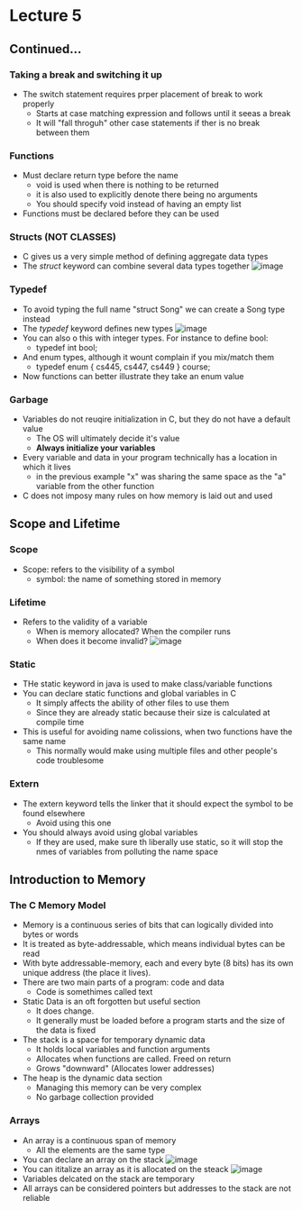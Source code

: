 # Lecture 5

## Continued...

### Taking a break and switching it up

* The switch statement requires prper placement of break to work properly
  * Starts at case matching expression and follows until it seeas a break
  * It will "fall throguh" other case statements if ther is no break between them
 
### Functions

* Must declare return type before the name
  * void is used when there is nothing to be returned
  * it is also used to explicitly denote there being no arguments
  * You should specify void instead of having an empty list
* Functions must be declared before they can be used

### Structs (NOT CLASSES)

* C gives us a very simple method of defining aggregate data types
* The *struct* keyword can combine several data types together
![image](https://github.com/clester331/0449/assets/122314614/9f16ccdb-a986-4da7-835b-87e4d19d9a2d)

### Typedef

* To avoid typing the full name "struct Song" we can create a Song type instead
* The *typedef* keyword defines new types
![image](https://github.com/clester331/0449/assets/122314614/c14aaa10-998a-4a05-9949-ea850c92b6f2)
* You can also o this with integer types. For instance to define bool:
  * typedef int bool;
* And enum types, although it wount complain if you mix/match them
  * typedef enum { cs445, cs447, cs449 } course;
* Now functions can better illustrate they take an enum value

### Garbage
* Variables do not reuqire initialization in C, but they do not have a default value
  * The OS will ultimately decide it's value
  * **Always initialize your variables**
* Every variable and data in your program technically has a location in which it lives
  * in the previous example "x" was sharing the same space as the "a" variable from the other function
* C does not imposy many rules on how memory is laid out and used

## Scope and Lifetime

### Scope

* Scope: refers to the visibility of a symbol
  * symbol: the name of something stored in memory

### Lifetime

* Refers to the validity of a variable
  * When is memory allocated? When the compiler runs
  * When does it become invalid?
![image](https://github.com/clester331/0449/assets/122314614/f285c9f1-4ae0-45b2-b4eb-f0e0df1e15df)

### Static

* THe static keyword in java is used to make class/variable functions
* You can declare static functions and global variables in C
  * It simply affects the ability of other files to use them
  * Since they are already static because their size is calculated at compile time
* This is useful for avoiding name colissions, when two functions have the same name
  * This normally would make using multiple files and other people's code troublesome
 
### Extern

* The extern keyword tells the linker that it should expect the symbol to be found elsewhere
  * Avoid using this one
* You should always avoid using global variables
  * If they are used, make sure th liberally use static, so it will stop the nmes of variables from polluting the name space
 
## Introduction to Memory

### The C Memory Model

* Memory is a continuous series of bits that can logically divided into bytes or words
* It is treated as byte-addressable, which means individual bytes can be read
* With byte addressable-memory, each and every byte (8 bits) has its own unique address (the place it lives).
* There are two main parts of a program: code and data
  * Code is somethimes called text
* Static Data is an oft forgotten but useful section
  * It does change.
  * It generally must be loaded before a program starts and the size of the data is fixed
* The stack is a space for temporary dynamic data
  * It holds local variables and function arguments
  * Allocates when functions are called. Freed on return
  * Grows "downward" (Allocates lower addresses)
* The heap is the dynamic data section
  * Managing this memory can be very complex
  * No garbage collection provided

### Arrays

* An array is a continuous span of memory
  * All the elements are the same type
* You can declare an array on the stack
![image](https://github.com/clester331/0449/assets/122314614/c5459a21-5f03-4944-9029-8f96f4f03eac)
* You can ititalize an array as it is allocated on the steack
![image](https://github.com/clester331/0449/assets/122314614/cc7ed611-fb10-432b-a73c-9410cfaa2785)
* Variables delcated on the stack are temporary
* All arrays can be considered pointers but addresses to the stack are not reliable




